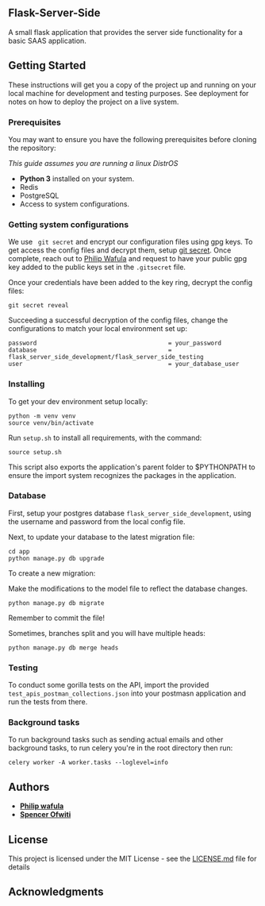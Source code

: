 ## Flask-Server-Side
A small flask application that provides the server side functionality for a basic SAAS application. 
## Getting Started

These instructions will get you a copy of the project up and running on your local machine for development
and testing purposes.
See deployment for notes on how to deploy the project on a live system.

### Prerequisites

You may want to ensure you have the following prerequisites before cloning the repository:

_This guide assumes you are running a linux DistrOS_

- **Python 3** installed on your system.
- Redis
- PostgreSQL
- Access to system configurations.

 
### Getting system configurations

We use ` git secret` and encrypt our configuration files using gpg keys. To get access the config files and decrypt them,
setup [git secret](https://git-secret.io/). Once complete, reach out to [Philip Wafula](philipwafula2@gmailcom)
and request to have your public gpg key added to the public keys set in the `.gitsecret` file.

Once your credentials have been added to the key ring, decrypt the config files:
```shell script
git secret reveal
```

Succeeding a successful decryption of the config files, change the configurations to match your local environment 
set up:

```
password                                     = your_password
database                                     = flask_server_side_development/flask_server_side_testing
user                                         = your_database_user
```

### Installing

To get your dev environment setup locally:


```shell script
python -m venv venv
source venv/bin/activate
```

Run `setup.sh` to install all requirements, with the command:

```shell script
source setup.sh
```
This script also exports the application's parent folder to $PYTHONPATH to ensure the import system recognizes the packages
in the application.

### Database
First, setup your postgres database `flask_server_side_development`, using the username and password from the local config file.

Next, to update your database to the latest migration file:

```shell script
cd app
python manage.py db upgrade
```

To create a new migration:

Make the modifications to the model file to reflect the database changes.

```shell script
python manage.py db migrate
```

Remember to commit the file!

Sometimes, branches split and you will have multiple heads:

```shell script
python manage.py db merge heads
```

### Testing
To conduct some gorilla tests on the API, import the provided `test_apis_postman_collections.json` into your postmasn
application and run the tests from there.

### Background tasks
To run background tasks such as sending actual emails and other background tasks, to run celery you're in the
root directory then run:

```shell script
celery worker -A worker.tasks --loglevel=info
```


## Authors

* [**Philip wafula**](https://github.com/PhilipWafula)
* [**Spencer Ofwiti**](https://github.com/SpencerOfwiti)


## License

This project is licensed under the MIT License - see the [LICENSE.md](LICENSE.md) file for details

## Acknowledgments
